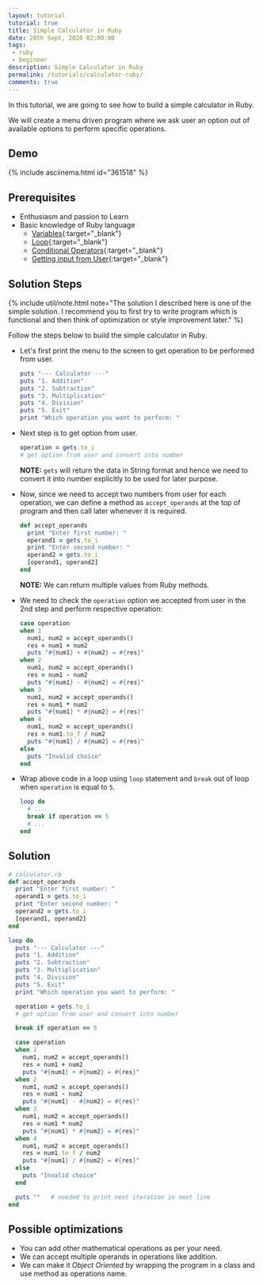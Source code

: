 ```yaml
---
layout: tutorial
tutorial: true
title: Simple Calculator in Ruby
date: 20th Sept, 2020 02:00:00
tags:
 - ruby
 - beginner
description: Simple Calculator in Ruby
permalink: /tutorials/calculator-ruby/
comments: true
---
```


In this tutorial, we are going to see how to build a simple calculator in Ruby.

We will create a menu driven program where we ask user an option out of available options to perform
specific operations.

## Demo

{% include asciinema.html id="361518" %}

## Prerequisites

- Enthusiasm and passion to Learn
- Basic knowledge of Ruby language
  - [Variables](/ruby/section-two/variables-constants/){:target="_blank"}
  - [Loop](/ruby/section-two/loops/){:target="_blank"}
  - [Conditional Operators](/ruby/section-two/conditionals/){:target="_blank"}
  - [Getting input from User](/ruby/section-two/getting-input/){:target="_blank"}

## Solution Steps

{% include util/note.html
    note="The solution I described here is one of the simple solution.
          I recommend you to first try to write program which is functional and then think of optimization or
          style improvement later."
%}

Follow the steps below to build the simple calculator in Ruby.

- Let's first print the menu to the screen to get operation to be performed from user.

  ```ruby
  puts "--- Calculator ---"
  puts "1. Addition"
  puts "2. Subtraction"
  puts "3. Multiplication"
  puts "4. Division"
  puts "5. Exit"
  print "Which operation you want to perform: "
  ```

- Next step is to get option from user.

  ```ruby
  operation = gets.to_i
  # get option from user and convert into number
  ```

  __NOTE:__ `gets` will return the data in String format and hence we need to convert it into number explicitly to be used for later purpose.

- Now, since we need to accept two numbers from user for each operation, we can define a method as `accept_operands` at the
  top of program and then call later whenever it is required.

  ```ruby
  def accept_operands
    print "Enter first number: "
    operand1 = gets.to_i
    print "Enter second number: "
    operand2 = gets.to_i
    [operand1, operand2]
  end
  ```

  __NOTE:__ We can return multiple values from Ruby methods.

- We need to check the `operation` option we accepted from user in the 2nd step and perform respective operation:

  ```ruby
  case operation
  when 1
    num1, num2 = accept_operands()
    res = num1 + num2
    puts "#{num1} + #{num2} = #{res}"
  when 2
    num1, num2 = accept_operands()
    res = num1 - num2
    puts "#{num1} - #{num2} = #{res}"
  when 3
    num1, num2 = accept_operands()
    res = num1 * num2
    puts "#{num1} * #{num2} = #{res}"
  when 4
    num1, num2 = accept_operands()
    res = num1.to_f / num2
    puts "#{num1} / #{num2} = #{res}"
  else
    puts "Invalid choice"
  end
  ```

- Wrap above code in a loop using `loop` statement and `break` out of loop when `operation` is equal to `5`.

  ```ruby
  loop do
    # ...
    break if operation == 5
    # ...
  end
  ```

## Solution

```ruby
# calculator.rb
def accept_operands
  print "Enter first number: "
  operand1 = gets.to_i
  print "Enter second number: "
  operand2 = gets.to_i
  [operand1, operand2]
end

loop do
  puts "--- Calculator ---"
  puts "1. Addition"
  puts "2. Subtraction"
  puts "3. Multiplication"
  puts "4. Division"
  puts "5. Exit"
  print "Which operation you want to perform: "

  operation = gets.to_i
  # get option from user and convert into number

  break if operation == 5

  case operation
  when 1
    num1, num2 = accept_operands()
    res = num1 + num2
    puts "#{num1} + #{num2} = #{res}"
  when 2
    num1, num2 = accept_operands()
    res = num1 - num2
    puts "#{num1} - #{num2} = #{res}"
  when 3
    num1, num2 = accept_operands()
    res = num1 * num2
    puts "#{num1} * #{num2} = #{res}"
  when 4
    num1, num2 = accept_operands()
    res = num1.to_f / num2
    puts "#{num1} / #{num2} = #{res}"
  else
    puts "Invalid choice"
  end

  puts ""   # needed to print next iteration in next line
end
```

## Possible optimizations

- You can add other mathematical operations as per your need.
- We can accept multiple operands in operations like addition.
- We can make it _Object Oriented_ by wrapping the program in a class and use method as operations name.
